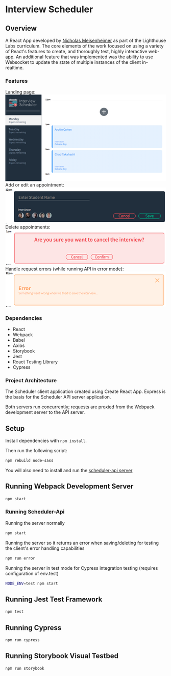 # Interview Scheduler

## Overview

A React App developed by [Nicholas Meisenheimer](https://github.com/souredoutlook) as part of the Lighthouse Labs curriculum. The core elements of the work focused on using a variety of React's features to create, and thoroughly test, highly interactive web-app. An additional feature that was implemented was the ability to use Websocket to update the state of multiple instances of the client in-realtime.

### Features

Landing page:
![main view](assets/landing.png)
Add or edit an appointment:
![appointment form](assets/edit.png)
Delete appointments:
![delete appointment confirmation](assets/confirmation.png)
Handle request errors (while running API in error mode):
![handle errors](assets/error.png)

### Dependencies

* React
* Webpack
* Babel
* Axios
* Storybook
* Jest
* React Testing Library
* Cypress

### Project Architecture 
The Scheduler client application created using Create React App. Express is the basis for the Scheduler API server application.

Both servers run concurrently; requests are proxied from the Webpack development server to the API server.

## Setup

Install dependencies with `npm install`.

Then run the following script:

```sh
npm rebuild node-sass
```


You will also need to install and run the [scheduler-api server](https://github.com/lighthouse-labs/scheduler-api)

## Running Webpack Development Server
```sh
npm start
```

### Running Scheduler-Api
Running the server normally
```sh
npm start
```

Running the server so it returns an error when saving/deleting for testing the client's error handling capabilities
```sh
npm run error
```

Running the server in test mode for Cypress integration testing (requires configuration of env.test)
```sh
NODE_ENV=test npm start
```


## Running Jest Test Framework

```sh
npm test
```

## Running Cypress

```sh
npm run cypress
```

## Running Storybook Visual Testbed

```sh
npm run storybook
```